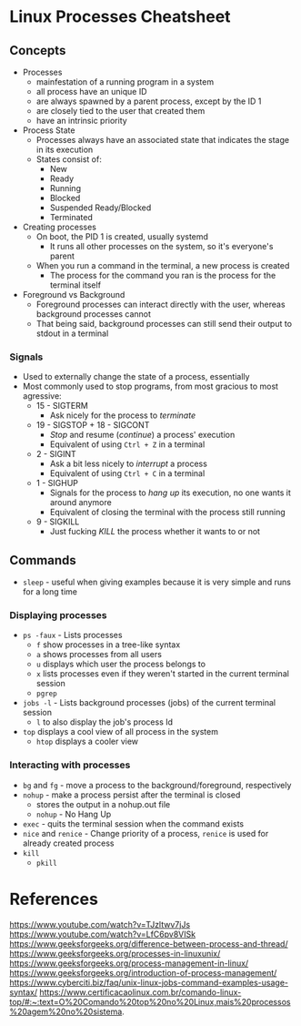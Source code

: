 # Linux Processes Cheatsheet
## Concepts
- Processes
	- mainfestation of a running program in a system
	- all process have an unique ID
	- are always spawned by a parent process, except by the ID 1
	- are closely tied to the user that created them
	- have an intrinsic priority
- Process State
	- Processes always have an associated state that indicates the stage in its execution
	- States consist of:
		- New
		- Ready
		- Running
		- Blocked
		- Suspended Ready/Blocked
		- Terminated
- Creating processes
	- On boot, the PID 1 is created, usually systemd
		- It runs all other processes on the system, so it's everyone's parent
	- When you run a command in the terminal, a new process is created
		- The process for the command you ran is the process for the terminal itself
- Foreground vs Background
	- Foreground processes can interact directly with the user, whereas background processes cannot
	- That being said, background processes can still send their output to stdout in a terminal
### Signals
- Used to externally change the state of a process, essentially
- Most commonly used to stop programs, from most gracious to most agressive:
	- 15 - SIGTERM
		- Ask nicely for the process to *terminate*
	- 19 - SIGSTOP + 18 - SIGCONT
		- *Stop* and resume (*continue*) a process' execution
		- Equivalent of using `Ctrl + Z` in a terminal
	- 2 - SIGINT
		- Ask a bit less nicely to *interrupt* a process
		- Equivalent of using `Ctrl + C` in a terminal
	- 1 - SIGHUP
		- Signals for the process to *hang up* its execution, no one wants it around anymore
		- Equivalent of closing the terminal with the process still running
	- 9 - SIGKILL
		- Just fucking *KILL* the process whether it wants to or not
## Commands
- `sleep` - useful when giving examples because it is very simple and runs for a long time
### Displaying processes
- `ps -faux` - Lists processes
	- `f` show processes in a tree-like syntax
	- `a` shows processes from all users
	- `u` displays which user the process belongs to
	- `x` lists processes even if they weren't started in the current terminal session
	- `pgrep`
- `jobs -l` - Lists background processes (jobs) of the current terminal session
	- `l` to also display the job's process Id
- `top` displays a cool view of all process in the system
	- `htop` displays a cooler view
### Interacting with processes
- `bg` and `fg` - move a process to the background/foreground, respectively
- `nohup` - make a process persist after the terminal is closed
	- stores the output in a nohup.out file
	- `nohup` - No Hang Up
- `exec` - quits the terminal session when the command exists
- `nice` and `renice` - Change priority of a process, `renice` is used for already created process
- `kill`
	- `pkill`
# References
https://www.youtube.com/watch?v=TJzltwv7jJs
https://www.youtube.com/watch?v=LfC6pv8VISk
https://www.geeksforgeeks.org/difference-between-process-and-thread/
https://www.geeksforgeeks.org/processes-in-linuxunix/
https://www.geeksforgeeks.org/process-management-in-linux/
https://www.geeksforgeeks.org/introduction-of-process-management/
https://www.cyberciti.biz/faq/unix-linux-jobs-command-examples-usage-syntax/
https://www.certificacaolinux.com.br/comando-linux-top/#:~:text=O%20Comando%20top%20no%20Linux,mais%20processos%20agem%20no%20sistema.
